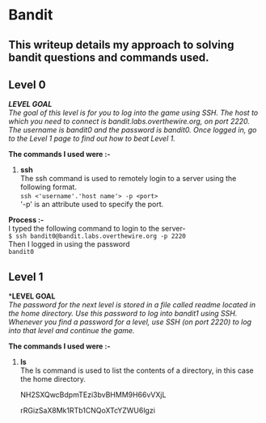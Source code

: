 # Bandit

This writeup details my approach to solving bandit questions and commands used.
---
## Level 0
*<b>LEVEL GOAL</b> </br>
The goal of this level is for you to log into the game using SSH. The host to which you need to connect is bandit.labs.overthewire.org, on port 2220. The username is bandit0 and the password is bandit0. 
Once logged in, go to the Level 1 page to find out how to beat Level 1.*

**The commands I used were :-**
1. **ssh** </br>
   The ssh command is used to remotely login to a server using the following format.</br>
   `ssh <'username'.'host name'> -p <port>`</br>
   '-p' is an attribute used to specify the port.

**Process :-** </br>
I typed the following command to login to the server- </br>
`$ ssh bandit0@bandit.labs.overthewire.org -p 2220` </br>
Then I logged in using the password </br>
`bandit0`

## Level 1
*<b>LEVEL GOAL</b> </br>
_The password for the next level is stored in a file called readme located in the home directory. Use this password to log into bandit1 using SSH. Whenever you find a password for a level, use SSH (on port 2220) to log into that level and continue the game._

**The commands I used were :-**
1. **ls** </br>
  The ls command is used to list the contents of a directory, in this case the home directory.

   NH2SXQwcBdpmTEzi3bvBHMM9H66vVXjL

   rRGizSaX8Mk1RTb1CNQoXTcYZWU6lgzi
